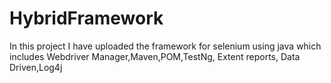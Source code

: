 # HybridFramework
In this project I have uploaded the framework for selenium using java which includes Webdriver Manager,Maven,POM,TestNg,  Extent reports, Data Driven,Log4j
